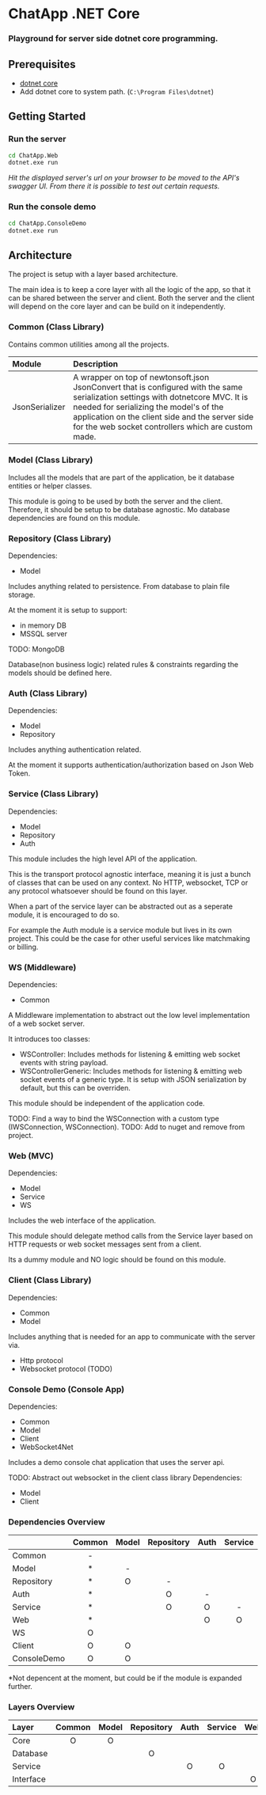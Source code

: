 # ChatApp .NET Core

### Playground for server side dotnet core programming.

## Prerequisites

- [dotnet core](https://www.microsoft.com/net/core)
- Add dotnet core to system path. (```C:\Program Files\dotnet```) 

## Getting Started

### Run the server

```sh 
cd ChatApp.Web
dotnet.exe run
```

*Hit the displayed server's url on your browser to be moved to the API's swagger UI.
From there it is possible to test out certain requests.*

### Run the console demo

```sh 
cd ChatApp.ConsoleDemo
dotnet.exe run
```

## Architecture

The project is setup with a layer based architecture.

The main idea is to keep a core layer with all the logic of the app, so that it can be shared between the server and client. Both the server and the client will depend on the core layer and can be build on it independently.

### Common (Class Library)

Contains common utilities among all the projects.

| Module | Description |
|:-------|:------------|
| JsonSerializer | A wrapper on top of newtonsoft.json JsonConvert that is configured with the same serialization settings with dotnetcore MVC. It is needed for serializing the model's of the application on the client side and the server side for the web socket controllers which are custom made. |

### Model (Class Library)

Includes all the models that are part of the application, be it database entities or helper classes. 

This module is going to be used by both the server and the client. Therefore, it should be setup to be database agnostic. Mo database dependencies are found on this module.

### Repository (Class Library)

Dependencies:
- Model

Includes anything related to persistence. From database to plain file storage.

At the moment it is setup to support:
- in memory DB
- MSSQL server

TODO: MongoDB

Database(non business logic) related rules & constraints regarding the models should be defined here.

### Auth (Class Library)

Dependencies:
- Model
- Repository

Includes anything authentication related.

At the moment it supports authentication/authorization based on Json Web Token.

### Service (Class Library)

Dependencies:
- Model
- Repository
- Auth

This module includes the high level API of the application.

This is the transport protocol agnostic interface, meaning it is just a bunch of classes that can be used on any context. No HTTP, websocket, TCP or any protocol whatsoever should be found on this layer.

When a part of the service layer can be abstracted out as a seperate module, it is encouraged to do so. 

For example the Auth module is a service module but lives in its own project. This could be the case for other useful services like matchmaking or billing.

### WS (Middleware)

Dependencies:
- Common

A Middleware implementation to abstract out the low level implementation of a web socket server.

It introduces too classes:
- WSController: Includes methods for listening & emitting web socket events with string payload.
- WSControllerGeneric: Includes methods for listening & emitting web socket events of a generic type. It is setup with JSON serialization by default, but this can be overriden.

This module should be independent of the application code.

TODO: Find a way to bind the WSConnection with a custom type (IWSConnection, WSConnection<T>).
TODO: Add to nuget and remove from project.

### Web (MVC)

Dependencies:
- Model
- Service
- WS

Includes the web interface of the application.

This module should delegate method calls from the Service layer based on HTTP requests or web socket messages sent from a client.

Its a dummy module and NO logic should be found on this module.

### Client (Class Library)

Dependencies:
- Common
- Model

Includes anything that is needed for an app to communicate with the server via.
- Http protocol
- Websocket protocol (TODO)

### Console Demo (Console App)

Dependencies:
- Common
- Model
- Client
- WebSocket4Net

Includes a demo console chat application that uses the server api.

TODO: Abstract out websocket in the client class library
Dependencies:
- Model
- Client

### Dependencies Overview

|            | Common | Model | Repository | Auth | Service | Web | WS | Client | ConsoleDemo |
|:-----------|:------:|:-----:|:----------:|:----:|:-------:|:---:|:--:|:------:|:-----------:|
| Common     |   -    |       |            |      |         |     |    |        |             |
| Model      |   *    |   -   |            |      |         |     |    |        |             |
| Repository |   *    |   O   |     -      |      |         |     |    |        |             |
| Auth       |   *    |       |     O      |  -   |         |     |    |        |             |
| Service    |   *    |       |     O      |  O   |    -    |     |    |        |             |
| Web        |   *    |       |            |  O   |    O    |  -  | O  |        |             |
| WS         |   O    |       |            |      |         |     | -  |        |             |
| Client     |   O    |   O   |            |      |         |     |    |   -    |             |
| ConsoleDemo|   O    |   O   |            |      |         |     |    |   O    |     -       |

*Not depencent at the moment, but could be if the module is expanded further.

### Layers Overview

|   Layer    | Common | Model  | Repository | Auth | Service | Web |
|:-----------|:------:|:------:|:----------:|:----:|:-------:|:---:|
| Core       |   O    |   O    |            |      |         |     |
| Database   |        |        |     O      |      |         |     |
| Service    |        |        |            |  O   |   O     |     |
| Interface  |        |        |            |      |         |  O  |
